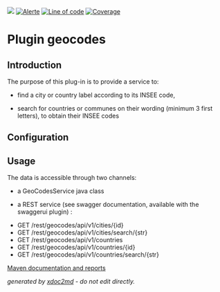 ![](https://dev.lutece.paris.fr/jenkins/buildStatus/icon?job=plugin-geocodes-deploy)
[![Alerte](https://dev.lutece.paris.fr/sonar/api/project_badges/measure?project=fr.paris.lutece.plugins%3Aplugin-geocodes&metric=alert_status)](https://dev.lutece.paris.fr/sonar/dashboard?id=fr.paris.lutece.plugins%3Aplugin-geocodes)
[![Line of code](https://dev.lutece.paris.fr/sonar/api/project_badges/measure?project=fr.paris.lutece.plugins%3Aplugin-geocodes&metric=ncloc)](https://dev.lutece.paris.fr/sonar/dashboard?id=fr.paris.lutece.plugins%3Aplugin-geocodes)
[![Coverage](https://dev.lutece.paris.fr/sonar/api/project_badges/measure?project=fr.paris.lutece.plugins%3Aplugin-geocodes&metric=coverage)](https://dev.lutece.paris.fr/sonar/dashboard?id=fr.paris.lutece.plugins%3Aplugin-geocodes)

# Plugin geocodes

## Introduction

The purpose of this plug-in is to provide a service to:

- find a city or country label according to its INSEE code,

- search for countries or communes on their wording (minimum 3 first letters), to obtain their INSEE codes

## Configuration



## Usage

The data is accessible through two channels:

- a GeoCodesService java class

- a REST service (see swagger documentation, available with the swaggerui plugin) :

 
* GET /rest/geocodes/api/v1/cities/{id}
* GET /rest/geocodes/api/v1/cities/search/{str}
* GET /rest/geocodes/api/v1/countries
* GET /rest/geocodes/api/v1/countries/{id}
* GET /rest/geocodes/api/v1/countries/search/{str}


[Maven documentation and reports](https://dev.lutece.paris.fr/plugins/plugin-geocodes/)



 *generated by [xdoc2md](https://github.com/lutece-platform/tools-maven-xdoc2md-plugin) - do not edit directly.*